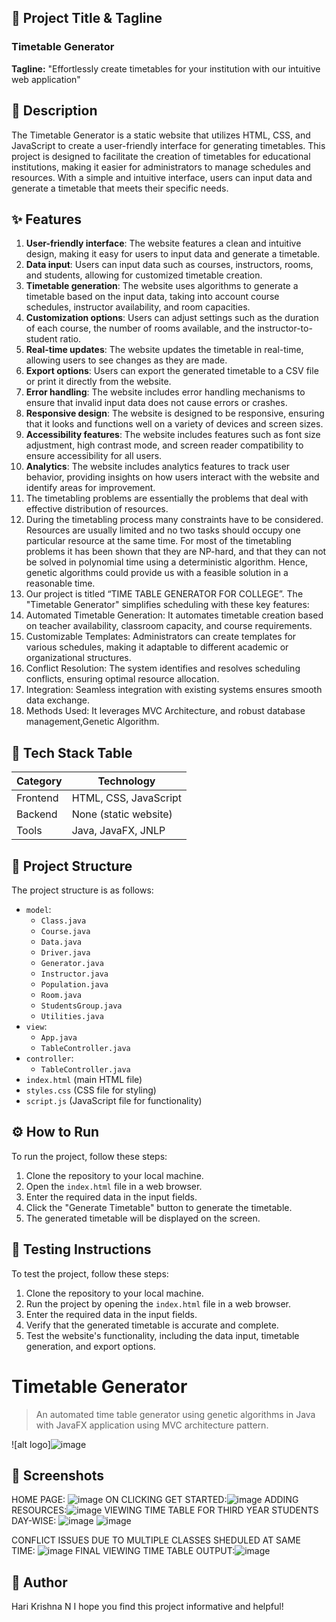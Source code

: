 🚀 Project Title & Tagline
-------------------------

### Timetable Generator
**Tagline:** "Effortlessly create timetables for your institution with our intuitive web application"

📖 Description
-------------

The Timetable Generator is a static website that utilizes HTML, CSS, and JavaScript to create a user-friendly interface for generating timetables. This project is designed to facilitate the creation of timetables for educational institutions, making it easier for administrators to manage schedules and resources. With a simple and intuitive interface, users can input data and generate a timetable that meets their specific needs.

✨ Features
------------

1. **User-friendly interface**: The website features a clean and intuitive design, making it easy for users to input data and generate a timetable.
2. **Data input**: Users can input data such as courses, instructors, rooms, and students, allowing for customized timetable creation.
3. **Timetable generation**: The website uses algorithms to generate a timetable based on the input data, taking into account course schedules, instructor availability, and room capacities.
4. **Customization options**: Users can adjust settings such as the duration of each course, the number of rooms available, and the instructor-to-student ratio.
5. **Real-time updates**: The website updates the timetable in real-time, allowing users to see changes as they are made.
6. **Export options**: Users can export the generated timetable to a CSV file or print it directly from the website.
7. **Error handling**: The website includes error handling mechanisms to ensure that invalid input data does not cause errors or crashes.
8. **Responsive design**: The website is designed to be responsive, ensuring that it looks and functions well on a variety of devices and screen sizes.
9. **Accessibility features**: The website includes features such as font size adjustment, high contrast mode, and screen reader compatibility to ensure accessibility for all users.
10. **Analytics**: The website includes analytics features to track user behavior, providing insights on how users interact with the website and identify areas for improvement.
11. The timetabling problems are essentially the problems that deal with effective distribution of resources. 
12. During the timetabling process many constraints have to be considered. Resources are usually limited and no two tasks should occupy one particular resource at the same time. For most of the timetabling problems it has been shown that they are NP-hard, and that they can not be solved in polynomial time using a deterministic algorithm. Hence, genetic algorithms could provide us with a feasible solution in a reasonable time.
13. Our project is titled “TIME TABLE GENERATOR FOR COLLEGE”. The "Timetable Generator" simplifies scheduling with these key features:
14. Automated Timetable Generation: It automates timetable creation based on teacher availability, classroom capacity, and course requirements.
15. Customizable Templates: Administrators can create templates for various schedules, making it adaptable to different academic or organizational structures.
16. Conflict Resolution: The system identifies and resolves scheduling conflicts, ensuring optimal resource allocation.
17. Integration: Seamless integration with existing systems ensures smooth data exchange.
18. Methods Used: It leverages MVC Architecture, and robust database management,Genetic Algorithm.

🧰 Tech Stack Table
--------------------

| Category | Technology |
| --- | --- |
| Frontend | HTML, CSS, JavaScript |
| Backend | None (static website) |
| Tools | Java, JavaFX, JNLP |

📁 Project Structure
-------------------

The project structure is as follows:

* `model`:
	+ `Class.java`
	+ `Course.java`
	+ `Data.java`
	+ `Driver.java`
	+ `Generator.java`
	+ `Instructor.java`
	+ `Population.java`
	+ `Room.java`
	+ `StudentsGroup.java`
	+ `Utilities.java`
* `view`:
	+ `App.java`
	+ `TableController.java`
* `controller`:
	+ `TableController.java`
* `index.html` (main HTML file)
* `styles.css` (CSS file for styling)
* `script.js` (JavaScript file for functionality)

⚙️ How to Run
--------------

To run the project, follow these steps:

1. Clone the repository to your local machine.
2. Open the `index.html` file in a web browser.
3. Enter the required data in the input fields.
4. Click the "Generate Timetable" button to generate the timetable.
5. The generated timetable will be displayed on the screen.

🧪 Testing Instructions
----------------------

To test the project, follow these steps:

1. Clone the repository to your local machine.
2. Run the project by opening the `index.html` file in a web browser.
3. Enter the required data in the input fields.
4. Verify that the generated timetable is accurate and complete.
5. Test the website's functionality, including the data input, timetable generation, and export options.


# Timetable Generator

> An automated time table generator using genetic algorithms in Java with JavaFX application using MVC architecture pattern.

![alt logo]![image](https://github.com/HK0369/Timetable-Generator-master/assets/154605397/1452507e-77e2-4cc0-acea-7558a6d45d93)

📸 Screenshots
--------------

HOME PAGE: ![image](https://github.com/HK0369/Timetable-Generator-master/assets/154605397/4332003e-ee46-4f99-853c-39dca9beb428)
ON CLICKING GET STARTED:![image](https://github.com/HK0369/Timetable-Generator-master/assets/154605397/a3443aca-9369-4ee5-a267-7840ce1c3992)
ADDING RESOURCES:![image](https://github.com/HK0369/Timetable-Generator-master/assets/154605397/c7679645-84e1-4619-ad41-49d2a01bf500)
VIEWING TIME TABLE FOR THIRD YEAR STUDENTS DAY-WISE: ![image](https://github.com/HK0369/Timetable-Generator-master/assets/154605397/f09131b0-eeb1-4513-b38c-4acccb9d6e9c)
![image](https://github.com/HK0369/Timetable-Generator-master/assets/154605397/16a98857-7927-4fb1-a6fe-20c49f4ff658)

CONFLICT ISSUES DUE TO MULTIPLE CLASSES SHEDULED AT SAME TIME: ![image](https://github.com/HK0369/Timetable-Generator-master/assets/154605397/f40ccf70-aa7c-4906-8469-694732a32a6b)
FINAL VIEWING TIME TABLE OUTPUT:![image](https://github.com/HK0369/Timetable-Generator-master/assets/154605397/84003c69-fd77-4ae9-b451-f91be338014a)


👤 Author
---------

Hari Krishna N
I hope you find this project informative and helpful!







